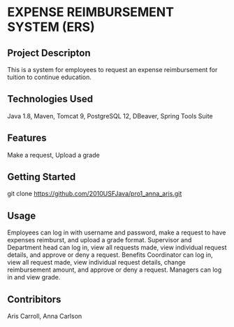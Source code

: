 # EXPENSE REIMBURSEMENT SYSTEM (ERS)

## Project Descripton
This is a system for employees to request an expense reimbursement for tuition to continue education.

## Technologies Used
Java 1.8,
Maven, 
Tomcat 9,
PostgreSQL 12,
DBeaver,
Spring Tools Suite

## Features
Make a request,
Upload a grade

## Getting Started
git clone https://github.com/2010USFJava/pro1_anna_aris.git

## Usage
Employees can log in with username and password, make a request to have expenses reimburst, and upload a grade format. Supervisor and Department head can log in, view all requests made, view individual request details, and approve or deny a request. Benefits Coordinator can log in, view all request made, view individual request details, change reimbursement amount, and approve or deny a request. Managers can log in and view grade. 

## Contribitors
Aris Carroll,
Anna Carlson

